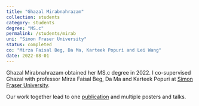 ```yaml
---
title: "Ghazal Mirabnahrazam"
collection: students
category: students
degree: "MS.c"
permalink: /students/mirab
uni: "Simon Fraser University"
status: completed
co: "Mirza Faisal Beg, Da Ma, Karteek Popuri and Lei Wang"
date: 2022-08-01
---
```


Ghazal Mirabnahrazam obtained her MS.c degree in 2022. I co-supervised Ghazal with professor Mirza Faisal Beg, Da Ma and Karteek Popuri at [Simon Fraser University](https://www.sfu.ca/stat-actsci.html).

Our work together lead to one [publication](https://cedricbeaulac.github.io/publication/NeuroAging) and multiple posters and talks. 
